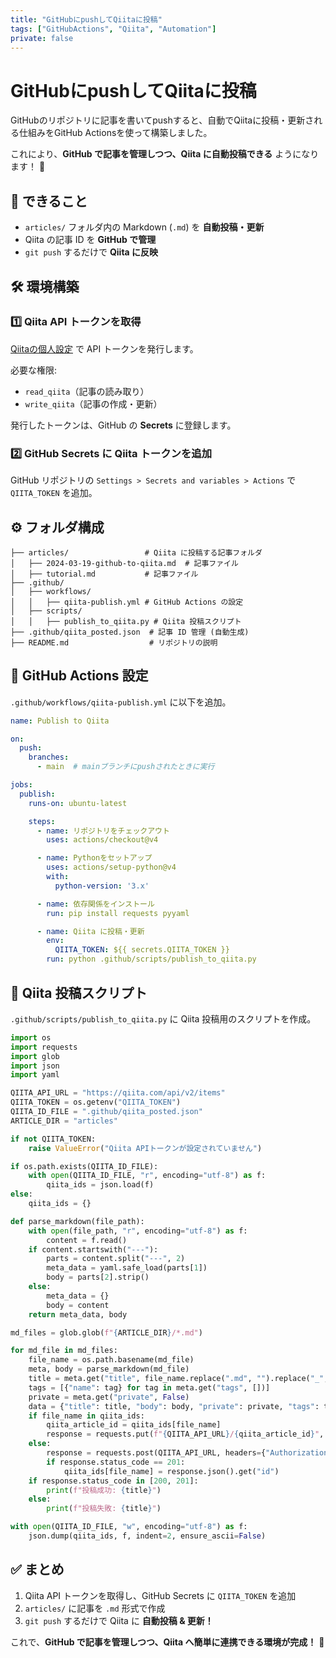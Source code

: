 ```yaml
---
title: "GitHubにpushしてQiitaに投稿"
tags: ["GitHubActions", "Qiita", "Automation"]
private: false
---
```


# GitHubにpushしてQiitaに投稿

GitHubのリポジトリに記事を書いてpushすると、自動でQiitaに投稿・更新される仕組みをGitHub Actionsを使って構築しました。

これにより、**GitHub で記事を管理しつつ、Qiita に自動投稿できる** ようになります！ 🚀

## 🎯 できること
- `articles/` フォルダ内の Markdown (`.md`) を **自動投稿・更新**
- Qiita の記事 ID を **GitHub で管理**
- `git push` するだけで **Qiita に反映**

## 🛠 環境構築

### 1️⃣ **Qiita API トークンを取得**
[Qiitaの個人設定](https://qiita.com/settings/applications) で API トークンを発行します。

必要な権限:
- `read_qiita`（記事の読み取り）
- `write_qiita`（記事の作成・更新）

発行したトークンは、GitHub の **Secrets** に登録します。

### 2️⃣ **GitHub Secrets に Qiita トークンを追加**
GitHub リポジトリの `Settings > Secrets and variables > Actions` で `QIITA_TOKEN` を追加。

## ⚙️ フォルダ構成

```
├── articles/                 # Qiita に投稿する記事フォルダ
│   ├── 2024-03-19-github-to-qiita.md  # 記事ファイル
│   ├── tutorial.md           # 記事ファイル
├── .github/
│   ├── workflows/
│   │   ├── qiita-publish.yml # GitHub Actions の設定
│   ├── scripts/
│   │   ├── publish_to_qiita.py # Qiita 投稿スクリプト
├── .github/qiita_posted.json  # 記事 ID 管理 (自動生成)
├── README.md                  # リポジトリの説明
```

## 🚀 GitHub Actions 設定

`.github/workflows/qiita-publish.yml` に以下を追加。

```yaml
name: Publish to Qiita

on:
  push:
    branches:
      - main  # mainブランチにpushされたときに実行

jobs:
  publish:
    runs-on: ubuntu-latest

    steps:
      - name: リポジトリをチェックアウト
        uses: actions/checkout@v4

      - name: Pythonをセットアップ
        uses: actions/setup-python@v4
        with:
          python-version: '3.x'

      - name: 依存関係をインストール
        run: pip install requests pyyaml

      - name: Qiita に投稿・更新
        env:
          QIITA_TOKEN: ${{ secrets.QIITA_TOKEN }}
        run: python .github/scripts/publish_to_qiita.py
```

## 📝 Qiita 投稿スクリプト

`.github/scripts/publish_to_qiita.py` に Qiita 投稿用のスクリプトを作成。

```python
import os
import requests
import glob
import json
import yaml

QIITA_API_URL = "https://qiita.com/api/v2/items"
QIITA_TOKEN = os.getenv("QIITA_TOKEN")
QIITA_ID_FILE = ".github/qiita_posted.json"
ARTICLE_DIR = "articles"

if not QIITA_TOKEN:
    raise ValueError("Qiita APIトークンが設定されていません")

if os.path.exists(QIITA_ID_FILE):
    with open(QIITA_ID_FILE, "r", encoding="utf-8") as f:
        qiita_ids = json.load(f)
else:
    qiita_ids = {}

def parse_markdown(file_path):
    with open(file_path, "r", encoding="utf-8") as f:
        content = f.read()
    if content.startswith("---"):
        parts = content.split("---", 2)
        meta_data = yaml.safe_load(parts[1])
        body = parts[2].strip()
    else:
        meta_data = {}
        body = content
    return meta_data, body

md_files = glob.glob(f"{ARTICLE_DIR}/*.md")

for md_file in md_files:
    file_name = os.path.basename(md_file)
    meta, body = parse_markdown(md_file)
    title = meta.get("title", file_name.replace(".md", "").replace("_", " ").title())
    tags = [{"name": tag} for tag in meta.get("tags", [])]
    private = meta.get("private", False)
    data = {"title": title, "body": body, "private": private, "tags": tags}
    if file_name in qiita_ids:
        qiita_article_id = qiita_ids[file_name]
        response = requests.put(f"{QIITA_API_URL}/{qiita_article_id}", headers={"Authorization": f"Bearer {QIITA_TOKEN}"}, json=data)
    else:
        response = requests.post(QIITA_API_URL, headers={"Authorization": f"Bearer {QIITA_TOKEN}"}, json=data)
        if response.status_code == 201:
            qiita_ids[file_name] = response.json().get("id")
    if response.status_code in [200, 201]:
        print(f"投稿成功: {title}")
    else:
        print(f"投稿失敗: {title}")

with open(QIITA_ID_FILE, "w", encoding="utf-8") as f:
    json.dump(qiita_ids, f, indent=2, ensure_ascii=False)
```

## ✅ まとめ
1. Qiita API トークンを取得し、GitHub Secrets に `QIITA_TOKEN` を追加
2. `articles/` に記事を `.md` 形式で作成
3. `git push` するだけで Qiita に **自動投稿 & 更新！**

これで、**GitHub で記事を管理しつつ、Qiita へ簡単に連携できる環境が完成！** 🚀

